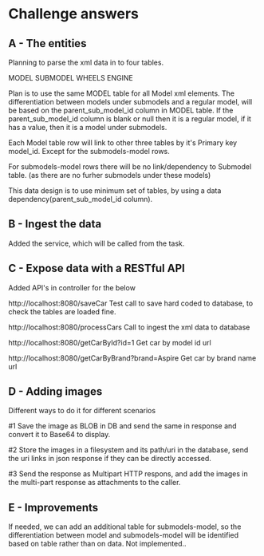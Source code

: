 # Challenge answers

## A - The entities

Planning to parse the xml data in to four tables. 

MODEL 
SUBMODEL
WHEELS
ENGINE

Plan is to use the same MODEL table for all Model xml elements. 
The differentiation between models under submodels and a regular model, will be based on the parent_sub_model_id column in MODEL table.
If the parent_sub_model_id column is blank or null then it is a regular model, if it has a value, then it is a model under submodels.

Each Model table row will link to other three tables by it's Primary key model_id. Except for the submodels-model rows.

For submodels-model rows there will be no link/dependency to Submodel table. (as there are no furher submodels under these models)

This data design is to use minimum set of tables, by using a data dependency(parent_sub_model_id column).






## B - Ingest the data

Added the service, which will be called from the task.





## C - Expose data with a RESTful API

Added API's in controller for the below

http://localhost:8080/saveCar
Test call to save hard coded to database, to check the tables are loaded fine.

http://localhost:8080/processCars
Call to ingest the xml data to database

http://localhost:8080/getCarById?id=1
Get car by model id url

http://localhost:8080/getCarByBrand?brand=Aspire
Get car by brand name url





## D - Adding images

Different ways to do it for different scenarios

#1 Save the image as BLOB in DB and send the same in response and convert it to Base64 to display.

#2 Store the images in a filesystem and its path/uri in the database, send the uri links in json response if they can be directly accessed.

#3 Send the response as Multipart HTTP respons, and add the images in the multi-part response as attachments to the caller.



## E - Improvements

If needed, we can add an additional table for submodels-model, 
so the differentiation between model and submodels-model will be identified based on table rather than on data.
Not implemented..
